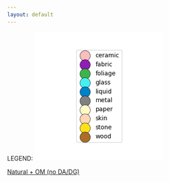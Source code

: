 ```yaml
---
layout: default
---
```


LEGEND:
![Legend](./files/legend.png)

[Natural + OM (no  DA/DG)](./files/tsne_test_visualization_20Kx20K_224px_200LR_30perp_4096patches_border-color_grid/embedding.html)



